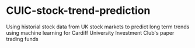 # CUIC-stock-trend-prediction
Using historial stock data from UK stock markets to predict long term trends using machine learning for Cardiff University Investment Club's paper trading funds
